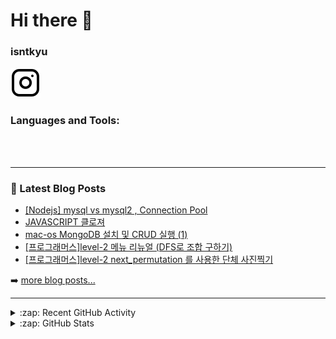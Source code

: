 # Hi there 👋
### isntkyu 
[![website](./img/instagram-light.svg)](https://www.instagram.com/isn.t_kyu/)

### Languages and Tools:

<!-- [<img align="left" alt="Node.js" width="26px" src="https://cdn.jsdelivr.net/gh/devicons/devicon/icons/nodejs/nodejs-original.svg" style="padding-right:10px;" />][webdevplaylist]
[<img align="left" alt="Visual Studio Code" width="26px" src="https://cdn.jsdelivr.net/gh/devicons/devicon/icons/vscode/vscode-original.svg" style="padding-right:10px;" />][webdevplaylist]
[<img align="left" alt="HTML5" width="26px" src="https://cdn.jsdelivr.net/gh/devicons/devicon/icons/html5/html5-original.svg" style="padding-right:10px;" />][webdevplaylist]
[<img align="left" alt="JavaScript" width="26px" src="https://cdn.jsdelivr.net/gh/devicons/devicon/icons/javascript/javascript-original.svg" style="padding-right:10px;" />][jsplaylist]
[<img align="left" alt="MySQL" width="26px" src="https://cdn.jsdelivr.net/gh/devicons/devicon/icons/mysql/mysql-original.svg" style="padding-right:10px;" />][webdevplaylist]
[<img align="left" alt="Git" width="26px" src="https://cdn.jsdelivr.net/gh/devicons/devicon/icons/git/git-original.svg" style="padding-right:10px;" />][webdevplaylist]
[<img align="left" alt="GitHub" width="26px" src="https://user-images.githubusercontent.com/3369400/139447912-e0f43f33-6d9f-45f8-be46-2df5bbc91289.png" style="padding-right:10px;" />](https://www.youtube.com/playlist?list=PLkwxH9e_vrAJ0WbEsFA9W3I1W-g_BTsbt#gh-dark-mode-only)
[<img align="left" alt="GitHub" width="26px" src="https://user-images.githubusercontent.com/3369400/139448065-39a229ba-4b06-434b-bc67-616e2ed80c8f.png" style="padding-right:10px;" />](https://www.youtube.com/playlist?list=PLkwxH9e_vrAJ0WbEsFA9W3I1W-g_BTsbt#gh-light-mode-only)
[<img align="left" alt="Terminal" width="26px" src="./img/terminal-light.svg" />](https://www.youtube.com/playlist?list=PLkwxH9e_vrAJ0WbEsFA9W3I1W-g_BTsbt#gh-light-mode-only)
 -->
<br />
<br />

---

### 📕 Latest Blog Posts

<!-- BLOG-POST-LIST:START -->
- [[Nodejs] mysql vs mysql2 , Connection Pool](https://velog.io/@isntkyu/Nodejs-mysql-vs-mysql2-Connection-Pool)
- [JAVASCRIPT  클로져](https://velog.io/@isntkyu/JAVASCRIPT-%ED%81%B4%EB%A1%9C%EC%A0%B8)
- [mac-os MongoDB 설치 및 CRUD 실행 &lpar;1&rpar;](https://velog.io/@isntkyu/mac-os-MongoDB-%EC%84%A4%EC%B9%98-%EB%B0%8F-CRUD-%EC%8B%A4%ED%96%89)
- [[프로그래머스]level-2 메뉴 리뉴얼 &lpar;DFS로 조합 구하기&rpar;](https://velog.io/@isntkyu/%ED%94%84%EB%A1%9C%EA%B7%B8%EB%9E%98%EB%A8%B8%EC%8A%A4level-2-%EB%A9%94%EB%89%B4-%EB%A6%AC%EB%89%B4%EC%96%BC-DFS%EB%A1%9C-%EC%A1%B0%ED%95%A9-%EA%B5%AC%ED%95%98%EA%B8%B0)
- [[프로그래머스]level-2 next_permutation 를 사용한 단체 사진찍기](https://velog.io/@isntkyu/%ED%94%84%EB%A1%9C%EA%B7%B8%EB%9E%98%EB%A8%B8%EC%8A%A4-Level-2-nextpermutation-%EB%A5%BC-%EC%82%AC%EC%9A%A9%ED%95%9C-%EB%8B%A8%EC%B2%B4-%EC%82%AC%EC%A7%84%EC%B0%8D%EA%B8%B0)
<!-- BLOG-POST-LIST:END -->

➡️ [more blog posts...](https://velog.io/@isntkyu)

---

<details>
  <summary>:zap: Recent GitHub Activity</summary>
  
<!--START_SECTION:activity-->
<!-- 1. ❌ Closed PR [#5](https://github.com/codeSTACKr/nft-landing-page/pull/5) in [codeSTACKr/nft-landing-page](https://github.com/codeSTACKr/nft-landing-page)
2. 💪 Opened PR [#1580](https://github.com/anuraghazra/github-readme-stats/pull/1580) in [anuraghazra/github-readme-stats](https://github.com/anuraghazra/github-readme-stats)
3. 🗣 Commented on [#1572](https://github.com/anuraghazra/github-readme-stats/issues/1572) in [anuraghazra/github-readme-stats](https://github.com/anuraghazra/github-readme-stats)
4. 🎉 Merged PR [#1](https://github.com/mongodb-developer/mongodb-ecommerce/pull/1) in [mongodb-developer/mongodb-ecommerce](https://github.com/mongodb-developer/mongodb-ecommerce)
5. 💪 Opened PR [#1](https://github.com/mongodb-developer/mongodb-ecommerce/pull/1) in [mongodb-developer/mongodb-ecommerce](https://github.com/mongodb-developer/mongodb-ecommerce) -->
<!--END_SECTION:activity-->

</details>

<details>
  <summary>:zap: GitHub Stats</summary>

  <img align="left" alt="codeSTACKr's GitHub Stats" src="https://github-readme-stats.vercel.app/api?username=isntkyu&show_icons=true&hide_border=false&title_color=ff652f&icon_color=FFE400&bg_color=09131B&text_color=ffffff&border_color=0c1a25" />

</details>

[website]: https://codeSTACKr.com
[course]: http://vsCodeHero.com
[twitter]: https://twitter.com/codeSTACKr
[youtube]: https://youtube.com/codeSTACKr
[instagram]: https://instagram.com/codeSTACKr
[linkedin]: https://linkedin.com/in/codeSTACKr
[webdevplaylist]: https://www.youtube.com/playlist?list=PLkwxH9e_vrAJ0WbEsFA9W3I1W-g_BTsbt
[jsplaylist]: https://www.youtube.com/playlist?list=PLkwxH9e_vrALRJKu7wfXby3MKeflhTu6B
[cssplaylist]: https://www.youtube.com/playlist?list=PLkwxH9e_vrALSdvZuEh6gqQdmDoDIoqz4
[reactplaylist]: https://www.youtube.com/playlist?list=PLkwxH9e_vrAK4TdffpxKY3QGyHCpxFcQ0
